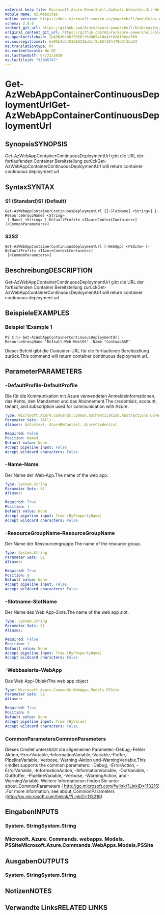 ```yaml
---
external help file: Microsoft.Azure.PowerShell.Cmdlets.Websites.dll-Help.xml
Module Name: Az.Websites
online version: https://docs.microsoft.com/en-us/powershell/module/az.websites/get-azwebappcontainercontinuousdeploymenturl
schema: 2.0.0
content_git_url: https://github.com/Azure/azure-powershell/blob/master/src/Websites/Websites/help/Get-AzWebAppContainerContinuousDeploymentUrl.md
original_content_git_url: https://github.com/Azure/azure-powershell/blob/master/src/Websites/Websites/help/Get-AzWebAppContainerContinuousDeploymentUrl.md
ms.openlocfilehash: 2b49b30c06f39561f6d00542dd4ff02df56ee569
ms.sourcegitcommit: 6a91b4c545350d316d3cf8c62f384478e3f3ba24
ms.translationtype: MT
ms.contentlocale: de-DE
ms.lasthandoff: 04/21/2020
ms.locfileid: "93845747"
---
```

# <span data-ttu-id="131b2-101">Get-AzWebAppContainerContinuousDeploymentUrl</span><span class="sxs-lookup"><span data-stu-id="131b2-101">Get-AzWebAppContainerContinuousDeploymentUrl</span></span>

## <span data-ttu-id="131b2-102">Synopsis</span><span class="sxs-lookup"><span data-stu-id="131b2-102">SYNOPSIS</span></span>
<span data-ttu-id="131b2-103">Get-AzWebAppContainerContinuousDeploymentUrl gibt die URL der fortlaufenden Container Bereitstellung zurück</span><span class="sxs-lookup"><span data-stu-id="131b2-103">Get-AzWebAppContainerContinuousDeploymentUrl will return container continuous deployment url</span></span>

## <span data-ttu-id="131b2-104">Syntax</span><span class="sxs-lookup"><span data-stu-id="131b2-104">SYNTAX</span></span>

### <span data-ttu-id="131b2-105">S1 (Standard)</span><span class="sxs-lookup"><span data-stu-id="131b2-105">S1 (Default)</span></span>
```
Get-AzWebAppContainerContinuousDeploymentUrl [[-SlotName] <String>] [-ResourceGroupName] <String>
 [-Name] <String> [-DefaultProfile <IAzureContextContainer>] [<CommonParameters>]
```

### <span data-ttu-id="131b2-106">S2</span><span class="sxs-lookup"><span data-stu-id="131b2-106">S2</span></span>
```
Get-AzWebAppContainerContinuousDeploymentUrl [-WebApp] <PSSite> [-DefaultProfile <IAzureContextContainer>]
 [<CommonParameters>]
```

## <span data-ttu-id="131b2-107">Beschreibung</span><span class="sxs-lookup"><span data-stu-id="131b2-107">DESCRIPTION</span></span>
<span data-ttu-id="131b2-108">Get-AzWebAppContainerContinuousDeploymentUrl gibt die URL der fortlaufenden Container Bereitstellung zurück</span><span class="sxs-lookup"><span data-stu-id="131b2-108">Get-AzWebAppContainerContinuousDeploymentUrl will return container continuous deployment url</span></span>

## <span data-ttu-id="131b2-109">Beispiele</span><span class="sxs-lookup"><span data-stu-id="131b2-109">EXAMPLES</span></span>

### <span data-ttu-id="131b2-110">Beispiel 1</span><span class="sxs-lookup"><span data-stu-id="131b2-110">Example 1</span></span>
```
PS C:\> Get-AzWebAppContainerContinuousDeploymentUrl -ResourceGroupName "Default-Web-WestUS" -Name "ContosoASP"
```

<span data-ttu-id="131b2-111">Dieser Befehl gibt die Container-URL für die fortlaufende Bereitstellung zurück.</span><span class="sxs-lookup"><span data-stu-id="131b2-111">This command will return container continuous deployment url.</span></span>

## <span data-ttu-id="131b2-112">Parameter</span><span class="sxs-lookup"><span data-stu-id="131b2-112">PARAMETERS</span></span>

### <span data-ttu-id="131b2-113">-DefaultProfile</span><span class="sxs-lookup"><span data-stu-id="131b2-113">-DefaultProfile</span></span>
<span data-ttu-id="131b2-114">Die für die Kommunikation mit Azure verwendeten Anmeldeinformationen, das Konto, den Mandanten und das Abonnement.</span><span class="sxs-lookup"><span data-stu-id="131b2-114">The credentials, account, tenant, and subscription used for communication with Azure.</span></span>

```yaml
Type: Microsoft.Azure.Commands.Common.Authentication.Abstractions.Core.IAzureContextContainer
Parameter Sets: (All)
Aliases: AzContext, AzureRmContext, AzureCredential

Required: False
Position: Named
Default value: None
Accept pipeline input: False
Accept wildcard characters: False
```

### <span data-ttu-id="131b2-115">-Name</span><span class="sxs-lookup"><span data-stu-id="131b2-115">-Name</span></span>
<span data-ttu-id="131b2-116">Der Name der Web-App.</span><span class="sxs-lookup"><span data-stu-id="131b2-116">The name of the web app.</span></span>

```yaml
Type: System.String
Parameter Sets: S1
Aliases:

Required: True
Position: 1
Default value: None
Accept pipeline input: True (ByPropertyName)
Accept wildcard characters: False
```

### <span data-ttu-id="131b2-117">-ResourceGroupName</span><span class="sxs-lookup"><span data-stu-id="131b2-117">-ResourceGroupName</span></span>
<span data-ttu-id="131b2-118">Der Name der Ressourcengruppe.</span><span class="sxs-lookup"><span data-stu-id="131b2-118">The name of the resource group.</span></span>

```yaml
Type: System.String
Parameter Sets: S1
Aliases:

Required: True
Position: 0
Default value: None
Accept pipeline input: False
Accept wildcard characters: False
```

### <span data-ttu-id="131b2-119">-Slotname</span><span class="sxs-lookup"><span data-stu-id="131b2-119">-SlotName</span></span>
<span data-ttu-id="131b2-120">Der Name des Web App-Slots.</span><span class="sxs-lookup"><span data-stu-id="131b2-120">The name of the web app slot.</span></span>

```yaml
Type: System.String
Parameter Sets: S1
Aliases:

Required: False
Position: 1
Default value: None
Accept pipeline input: True (ByPropertyName)
Accept wildcard characters: False
```

### <span data-ttu-id="131b2-121">-Webbasierte</span><span class="sxs-lookup"><span data-stu-id="131b2-121">-WebApp</span></span>
<span data-ttu-id="131b2-122">Das Web App-Objekt</span><span class="sxs-lookup"><span data-stu-id="131b2-122">The web app object</span></span>

```yaml
Type: Microsoft.Azure.Commands.WebApps.Models.PSSite
Parameter Sets: S2
Aliases:

Required: True
Position: 0
Default value: None
Accept pipeline input: True (ByValue)
Accept wildcard characters: False
```

### <span data-ttu-id="131b2-123">CommonParameters</span><span class="sxs-lookup"><span data-stu-id="131b2-123">CommonParameters</span></span>
<span data-ttu-id="131b2-124">Dieses Cmdlet unterstützt die allgemeinen Parameter:-Debug,-Fehler Aktion,-ErrorVariable,-InformationVariable,-Variable,-Puffer,-PipelineVariable,-Verbose,-Warning-Aktion und-WarningVariable.</span><span class="sxs-lookup"><span data-stu-id="131b2-124">This cmdlet supports the common parameters: -Debug, -ErrorAction, -ErrorVariable, -InformationAction, -InformationVariable, -OutVariable, -OutBuffer, -PipelineVariable, -Verbose, -WarningAction, and -WarningVariable.</span></span> <span data-ttu-id="131b2-125">Weitere Informationen finden Sie unter about_CommonParameters ( http://go.microsoft.com/fwlink/?LinkID=113216) .</span><span class="sxs-lookup"><span data-stu-id="131b2-125">For more information, see about_CommonParameters (http://go.microsoft.com/fwlink/?LinkID=113216).</span></span>

## <span data-ttu-id="131b2-126">Eingaben</span><span class="sxs-lookup"><span data-stu-id="131b2-126">INPUTS</span></span>

### <span data-ttu-id="131b2-127">System. String</span><span class="sxs-lookup"><span data-stu-id="131b2-127">System.String</span></span>

### <span data-ttu-id="131b2-128">Microsoft. Azure. Commands. webapps. Models. PSSite</span><span class="sxs-lookup"><span data-stu-id="131b2-128">Microsoft.Azure.Commands.WebApps.Models.PSSite</span></span>

## <span data-ttu-id="131b2-129">Ausgaben</span><span class="sxs-lookup"><span data-stu-id="131b2-129">OUTPUTS</span></span>

### <span data-ttu-id="131b2-130">System. String</span><span class="sxs-lookup"><span data-stu-id="131b2-130">System.String</span></span>

## <span data-ttu-id="131b2-131">Notizen</span><span class="sxs-lookup"><span data-stu-id="131b2-131">NOTES</span></span>

## <span data-ttu-id="131b2-132">Verwandte Links</span><span class="sxs-lookup"><span data-stu-id="131b2-132">RELATED LINKS</span></span>
